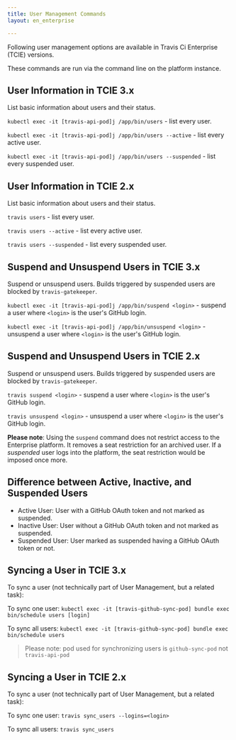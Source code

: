 ```yaml
---
title: User Management Commands
layout: en_enterprise

---
```


Following user management options are available in Travis Ci Enterprise (TCIE) versions.

These commands are run via the command line on the platform instance.

## User Information in TCIE 3.x

List basic information about users and their status.

`kubectl exec -it [travis-api-pod]j /app/bin/users`  - list every user.

`kubectl exec -it [travis-api-pod]j /app/bin/users --active` - list every active user.

`kubectl exec -it [travis-api-pod]j /app/bin/users --suspended` - list every suspended user.

## User Information in TCIE 2.x

List basic information about users and their status.

`travis users`  - list every user.

`travis users --active` - list every active user.

`travis users --suspended` - list every suspended user.

## Suspend and Unsuspend Users in TCIE 3.x

Suspend or unsuspend users. Builds triggered by suspended users are blocked by `travis-gatekeeper`.

`kubectl exec -it [travis-api-pod]j /app/bin/suspend <login>` - suspend a user where `<login>` is the user's GitHub login.

`kubectl exec -it [travis-api-pod]j /app/bin/unsuspend <login>` - unsuspend a user where `<login>` is the user's GitHub login.

## Suspend and Unsuspend Users in TCIE 2.x

Suspend or unsuspend users. Builds triggered by suspended users are blocked by `travis-gatekeeper`.

`travis suspend <login>` - suspend a user where `<login>` is the user's GitHub login.

`travis unsuspend <login>` - unsuspend a user where `<login>` is the user's GitHub login.

**Please note**: Using the `suspend` command does not restrict access to the Enterprise platform.
It removes a seat restriction for an archived user. If a *suspended* user logs into the platform, the seat restriction would be imposed once more.

## Difference between Active, Inactive, and Suspended Users

* Active User: User with a GitHub OAuth token and not marked as suspended.
* Inactive User: User without a GitHub OAuth token and not marked as suspended.
* Suspended User: User marked as suspended having a GitHub OAuth token or not.

## Syncing a User in TCIE 3.x

To sync a user (not technically part of User Management, but a related task):

To sync one user: `kubectl exec -it [travis-github-sync-pod] bundle exec bin/schedule users [login]` 

To sync all users: `kubectl exec -it [travis-github-sync-pod] bundle exec bin/schedule users`

> Please note: pod used for synchronizing users is `github-sync-pod` not `travis-api-pod`

## Syncing a User in TCIE 2.x

To sync a user (not technically part of User Management, but a related task):

To sync one user: `travis sync_users --logins=<login>` 

To sync all users: `travis sync_users`
